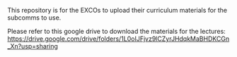 This repository is for the EXCOs to upload their curriculum materials for the subcomms to use.

Please refer to this google drive to download the materials for the lectures: https://drive.google.com/drive/folders/1L0oIJFjvz9lCZyrJHdqkMaBHDKCGn_Xn?usp=sharing
